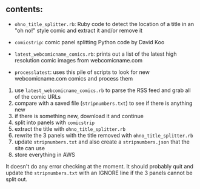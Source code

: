 ## contents:

* `ohno_title_splitter.rb`: Ruby code to detect the location of a title in an "oh no!" style comic and extract it and/or remove it
* `comicstrip`:  comic panel splitting Python code by David Koo
* `latest_webcomicname_comics.rb`: prints out a list of the latest high resolution comic images from webcomicname.com


* `processlatest`: uses this pile of scripts to look for new webcomicname.com comics and process them

1. use `latest_webcomicname_comics.rb` to parse the RSS feed and grab all of the comic URLs
2. compare with a saved file (`stripnumbers.txt`) to see if there is anything new
3. if there is something new, download it and continue
4. split into panels with `comicstrip`
5. extract the title with `ohno_title_splitter.rb`
6. rewrite the 3 panels with the title removed with `ohno_title_splitter.rb`
7. update `stripnumbers.txt` and also create a `stripnumbers.json` that the site can use
8. store everything in AWS

It doesn't do any error checking at the moment. It should probably quit and update the `stripnumbers.txt` with an IGNORE line if the 3 panels cannot be split out.
